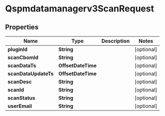 

# Qspmdatamanagerv3ScanRequest


## Properties

| Name | Type | Description | Notes |
|------------ | ------------- | ------------- | -------------|
|**pluginId** | **String** |  |  [optional] |
|**scanCbomId** | **String** |  |  [optional] |
|**scanDataTs** | **OffsetDateTime** |  |  [optional] |
|**scanDataUpdateTs** | **OffsetDateTime** |  |  [optional] |
|**scanDesc** | **String** |  |  [optional] |
|**scanId** | **String** |  |  [optional] |
|**scanStatus** | **String** |  |  [optional] |
|**userEmail** | **String** |  |  [optional] |



